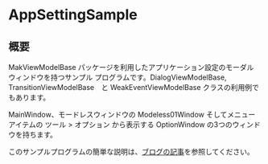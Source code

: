 # AppSettingSample

## 概要

MakViewModelBase パッケージを利用したアプリケーション設定のモーダル ウィンドウを持つサンプル プログラムです。DialogViewModelBase, TransitionViewModelBase　と WeakEventViewModelBase クラスの利用例でもあります。

MainWindow、モードレスウィンドウの Modeless01Window そしてメニューアイテムの ツール > オプション から表示する OptionWindow の3つのウィンドウを持ちます。

このサンプルプログラムの簡単な説明は、[ブログの記事](http://www.makcraft.com/blog/meditation/2020/06/03/application-settings-sample-program/)を参照してください。
